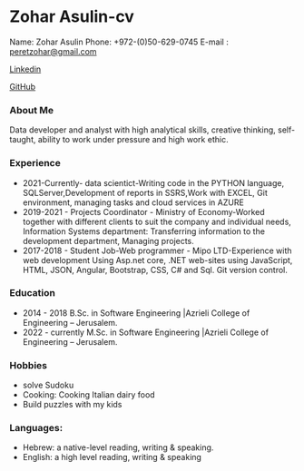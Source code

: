 # __Zohar Asulin-cv__

Name: Zohar Asulin
Phone: +972-(0)50-629-0745
E-mail : peretzohar@gmail.com

[Linkedin](https://www.linkedin.com/in/zohar-asulin-389544b2/)

[GitHub](https://github.com/zoharasulin)

### About Me
Data developer and analyst with high analytical skills, creative thinking, self-taught, ability to work under pressure and high work ethic.

### Experience
* 2021-Currently- data scientict-Writing code in the PYTHON language, SQLServer,Development of reports in SSRS,Work with EXCEL, Git environment, managing tasks and cloud services in AZURE
* 2019-2021 - Projects Coordinator - Ministry of Economy-Worked together with different clients to suit the company and individual needs, Information Systems department: Transferring information to the development department, Managing projects.
* 2017-2018 - Student Job-Web programmer - Mipo LTD-Experience with web development Using Asp.net core, .NET web-sites using JavaScript, HTML, JSON, Angular, Bootstrap, CSS, C# and Sql. Git version
control.

### Education
* 2014 - 2018	B.Sc. in Software Engineering |Azrieli College of Engineering – Jerusalem.
* 2022 - currently	M.Sc. in Software Engineering |Azrieli College of Engineering – Jerusalem.

### Hobbies
- solve Sudoku
- Cooking: Cooking Italian dairy food
- Build puzzles with my kids

### Languages:
- Hebrew: a native-level reading, writing & speaking.
- English: a high level reading, writing & speaking
